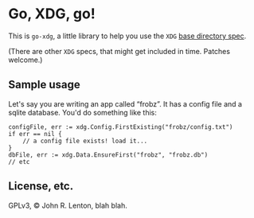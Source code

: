 Go, XDG, go!
===========

This is `go-xdg`, a little library to help you use the `XDG`
[base directory spec](http://standards.freedesktop.org/basedir-spec/basedir-spec-latest.html).

(There are other `XDG` specs, that might get included in time. Patches welcome.)

Sample usage
------------

Let's say you are writing an app called “frobz”. It has a config file
and a sqlite database. You'd do something like this:

    configFile, err := xdg.Config.FirstExisting("frobz/config.txt")
    if err == nil {
        // a config file exists! load it...
    }
    dbFile, err := xdg.Data.EnsureFirst("frobz", "frobz.db")
    // etc


License, etc.
------------

GPLv3, © John R. Lenton, blah blah.
